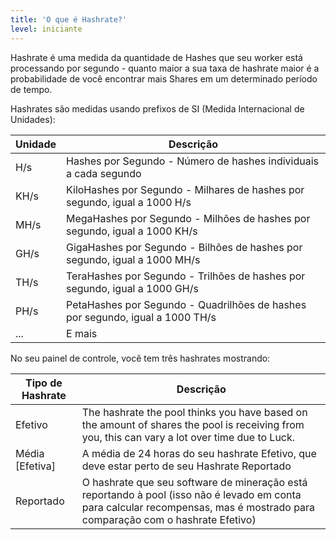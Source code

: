 ```yaml
---
title: 'O que é Hashrate?'
level: iniciante
---
```


Hashrate é uma medida da quantidade de Hashes que seu worker está processando por segundo - quanto maior a sua taxa de hashrate maior é a probabilidade de você encontrar mais Shares em um determinado período de tempo.

Hashrates são medidas usando prefixos de SI (Medida Internacional de Unidades):

| Unidade | Descrição                                                                     |
| ------- | ----------------------------------------------------------------------------- |
| H/s     | Hashes por Segundo - Número de hashes individuais a cada segundo              |
| KH/s    | KiloHashes por Segundo - Milhares de hashes por segundo, igual a 1000 H/s     |
| MH/s    | MegaHashes por Segundo - Milhões de hashes por segundo, igual a 1000 KH/s     |
| GH/s    | GigaHashes por Segundo - Bilhões de hashes por segundo, igual a 1000 MH/s     |
| TH/s    | TeraHashes por Segundo - Trilhões de hashes por segundo, igual a 1000 GH/s    |
| PH/s    | PetaHashes por Segundo - Quadrilhões de hashes por segundo, igual a 1000 TH/s |
| ...     | E mais                                                                        |

No seu painel de controle, você tem três hashrates mostrando:

| Tipo de Hashrate    | Descrição                                                                                                                                                                     |
| ------------------- | ----------------------------------------------------------------------------------------------------------------------------------------------------------------------------- |
| Efetivo             | The hashrate the pool thinks you have based on the amount of shares the pool is receiving from you, this can vary a lot over time due to Luck.                                |
| Média \[Efetiva\] | A média de 24 horas do seu hashrate Efetivo, que deve estar perto de seu Hashrate Reportado                                                                                   |
| Reportado           | O hashrate que seu software de mineração está reportando à pool (isso não é levado em conta para calcular recompensas, mas é mostrado para comparação com o hashrate Efetivo) |
